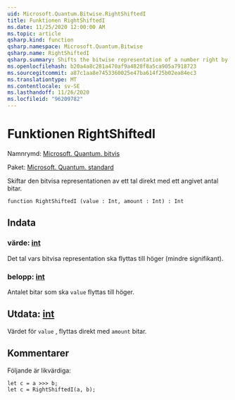 ```yaml
---
uid: Microsoft.Quantum.Bitwise.RightShiftedI
title: Funktionen RightShiftedI
ms.date: 11/25/2020 12:00:00 AM
ms.topic: article
qsharp.kind: function
qsharp.namespace: Microsoft.Quantum.Bitwise
qsharp.name: RightShiftedI
qsharp.summary: Shifts the bitwise representation of a number right by a given number of bits.
ms.openlocfilehash: b20a4a8c281a470af9a4828f8a5ca905a7918723
ms.sourcegitcommit: a87c1aa8e7453360025e47ba614f25b02ea84ec3
ms.translationtype: MT
ms.contentlocale: sv-SE
ms.lasthandoff: 11/26/2020
ms.locfileid: "96209782"
---
```

# <a name="rightshiftedi-function"></a>Funktionen RightShiftedI

Namnrymd: [Microsoft. Quantum. bitvis](xref:Microsoft.Quantum.Bitwise)

Paket: [Microsoft. Quantum. standard](https://nuget.org/packages/Microsoft.Quantum.Standard)


Skiftar den bitvisa representationen av ett tal direkt med ett angivet antal bitar.

```qsharp
function RightShiftedI (value : Int, amount : Int) : Int
```


## <a name="input"></a>Indata

### <a name="value--int"></a>värde: [int](xref:microsoft.quantum.lang-ref.int)

Det tal vars bitvisa representation ska flyttas till höger (mindre signifikant).


### <a name="amount--int"></a>belopp: [int](xref:microsoft.quantum.lang-ref.int)

Antalet bitar som ska `value` flyttas till höger.



## <a name="output--int"></a>Utdata: [int](xref:microsoft.quantum.lang-ref.int)

Värdet för `value` , flyttas direkt med `amount` bitar.

## <a name="remarks"></a>Kommentarer

Följande är likvärdiga:

```Q#
let c = a >>> b;
let c = RightShiftedI(a, b);
```